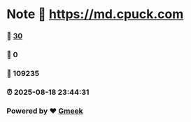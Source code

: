 # Note :link: https://md.cpuck.com 
### :page_facing_up: [30](https://md.cpuck.com/tag.html) 
### :speech_balloon: 0 
### :hibiscus: 109235 
### :alarm_clock: 2025-08-18 23:44:31 
### Powered by :heart: [Gmeek](https://github.com/Meekdai/Gmeek)
